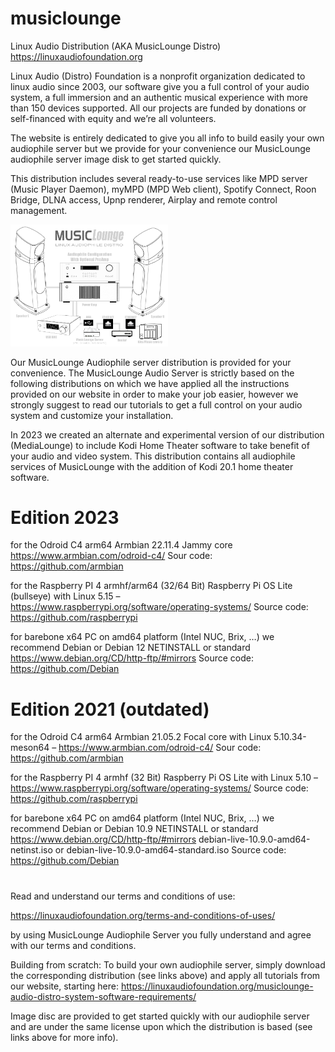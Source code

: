 # musiclounge
Linux Audio Distribution (AKA MusicLounge Distro)
https://linuxaudiofoundation.org

Linux Audio (Distro) Foundation is a nonprofit organization dedicated to linux audio since 2003, our software give you a full control of your audio system, a full immersion and an authentic musical experience with more than 150 devices supported. All our projects are funded by donations or self-financed with equity and we’re all volunteers.

The website is entirely dedicated to give you all info to build easily your own audiophile server but we provide for your convenience our MusicLounge audiophile server image disk to get started quickly.

This distribution includes several ready-to-use services like MPD server (Music Player Daemon), myMPD (MPD Web client), Spotify Connect, Roon Bridge, DLNA access, Upnp renderer, Airplay and remote control management.

<img src="https://github.com/linuxaudiofoundation/musiclounge/blob/main/musiclounge_audio_server_preamp_config.png" width=50% height=50%>

Our MusicLounge Audiophile server distribution is provided for your convenience. The MusicLounge Audio Server is strictly based on the following distributions on which we have applied all the instructions provided on our website in order to make your job easier, however we strongly suggest to read our tutorials to get a full control on your audio system and customize your installation.

In 2023 we created an alternate and experimental version of our distribution (MediaLounge) to include Kodi Home Theater software to take benefit of your audio and video system. This distribution contains all audiophile services of MusicLounge with the addition of Kodi 20.1 home theater software.

# Edition 2023

for the Odroid C4 arm64
Armbian 22.11.4 Jammy core
https://www.armbian.com/odroid-c4/
Sour code: https://github.com/armbian

for the Raspberry PI 4 armhf/arm64 (32/64 Bit)
Raspberry Pi OS Lite (bullseye) with Linux 5.15 – https://www.raspberrypi.org/software/operating-systems/
Source code: https://github.com/raspberrypi

for barebone x64 PC on amd64 platform (Intel NUC, Brix, …) we recommend Debian or
Debian 12 NETINSTALL or standard https://www.debian.org/CD/http-ftp/#mirrors
Source code: https://github.com/Debian

# Edition 2021 (outdated)

for the Odroid C4 arm64
Armbian 21.05.2 Focal core with Linux 5.10.34-meson64 – https://www.armbian.com/odroid-c4/
Sour code: https://github.com/armbian

for the Raspberry PI 4 armhf (32 Bit)
Raspberry Pi OS Lite with Linux 5.10 – https://www.raspberrypi.org/software/operating-systems/
Source code: https://github.com/raspberrypi

for barebone x64 PC on amd64 platform (Intel NUC, Brix, …) we recommend Debian or
Debian 10.9 NETINSTALL or standard https://www.debian.org/CD/http-ftp/#mirrors
debian-live-10.9.0-amd64-netinst.iso or debian-live-10.9.0-amd64-standard.iso
Source code: https://github.com/Debian

# 

Read and understand our terms and conditions of use:

https://linuxaudiofoundation.org/terms-and-conditions-of-uses/

by using MusicLounge Audiophile Server you fully understand and agree with our terms and conditions.

Building from scratch:
To build your own audiophile server, simply download the corresponding distribution (see links above) and apply all tutorials from our website, starting here:
https://linuxaudiofoundation.org/musiclounge-audio-distro-system-software-requirements/

Image disc are provided to get started quickly with our audiophile server and are under the same license upon which the distribution is based (see links above for more info).
